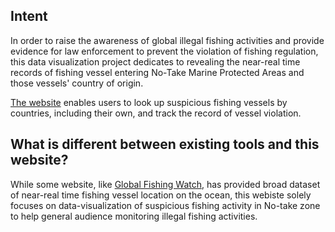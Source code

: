 ## Intent

In order to raise the awareness of global illegal fishing activities and provide evidence for law enforcement to prevent the violation of fishing regulation, this data visualization project dedicates to revealing the near-real time records of fishing vessel entering No-Take Marine Protected Areas and those vessels' country of origin.

[The website](http://www.chyangdesign.com/) enables users to look up suspicious fishing vessels by countries, including their own, and track the record of vessel violation.



## What is different between existing tools and this website?

While some website, like [Global Fishing Watch](http://globalfishingwatch.org/), has provided broad dataset of near-real time fishing vessel location on the ocean, this webiste solely focuses on data-visualization of suspicious fishing activity in No-take zone to help general audience monitoring illegal fishing activities. 
